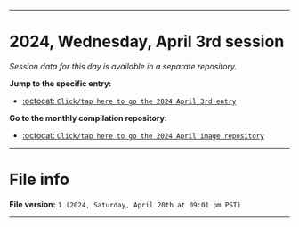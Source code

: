 
***

# 2024, Wednesday, April 3rd session

_Session data for this day is available in a separate repository._

**Jump to the specific entry:**

- [:octocat: `Click/tap here to go the 2024 April 3rd entry`](https://github.com/seanpm2001/SeansLifeArchive_Images_ModernSmurfsVillage_Y2024_V4/tree/SeansLifeArchive_ModernSmurfsVillage_Y2024_V4_Main-dev/04_April/03/)

**Go to the monthly compilation repository:**

- [:octocat: `Click/tap here to go the 2024 April image repository`](https://github.com/seanpm2001/SeansLifeArchive_Images_ModernSmurfsVillage_Y2024_V4/)

***

# File info

**File version:** `1 (2024, Saturday, April 20th at 09:01 pm PST)`

***
